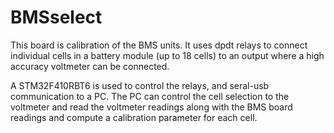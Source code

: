 # BMSselect

This board is calibration of the BMS units. It uses dpdt relays to connect individual cells in a battery module (up to 18 cells) to an output where a high accuracy voltmeter can be connected.

A STM32F410RBT6 is used to control the relays, and seral-usb communication to a PC. The PC can control the cell selection to the voltmeter and read the voltmeter readings along with the BMS board readings and compute a calibration parameter for each cell.

